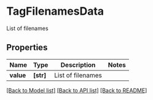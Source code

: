 # TagFilenamesData

List of filenames

## Properties
Name | Type | Description | Notes
------------ | ------------- | ------------- | -------------
**value** | **[str]** | List of filenames | 

[[Back to Model list]](../README.md#documentation-for-models) [[Back to API list]](../README.md#documentation-for-api-endpoints) [[Back to README]](../README.md)


